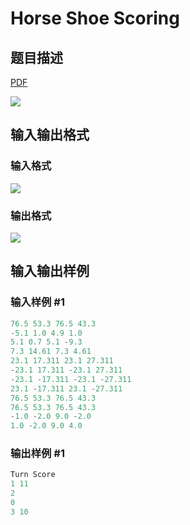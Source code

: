 # Horse Shoe Scoring

## 题目描述

[problemUrl]: https://uva.onlinejudge.org/index.php?option=com_onlinejudge&Itemid=8&category=7&page=show_problem&problem=510

[PDF](https://uva.onlinejudge.org/external/5/p569.pdf)

![](https://cdn.luogu.com.cn/upload/vjudge_pic/UVA569/cdcda54d2a81bcd9943bfac2fd9ee1a8d5f26d98.png)

## 输入输出格式

### 输入格式

![](https://cdn.luogu.com.cn/upload/vjudge_pic/UVA569/5aae5c4488443746af8d3fece5ea390c87a519f9.png)

### 输出格式

![](https://cdn.luogu.com.cn/upload/vjudge_pic/UVA569/89a8445af8e86f30e277e25f145f0fcf466451d5.png)

## 输入输出样例

### 输入样例 #1

```cpp
76.5 53.3 76.5 43.3
-5.1 1.0 4.9 1.0
5.1 0.7 5.1 -9.3
7.3 14.61 7.3 4.61
23.1 17.311 23.1 27.311
-23.1 17.311 -23.1 27.311
-23.1 -17.311 -23.1 -27.311
23.1 -17.311 23.1 -27.311
76.5 53.3 76.5 43.3
76.5 53.3 76.5 43.3
-1.0 -2.0 9.0 -2.0
1.0 -2.0 9.0 4.0
```


### 输出样例 #1

```cpp
Turn Score
1 11
2
0
3 10
```


